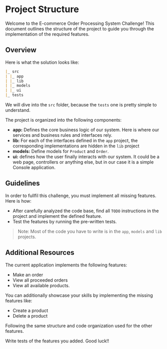 # Project Structure

Welcome to the E-commerce Order Processing System Challenge! This document outlines the structure of the project to guide you through the implementation of the required features.

## Overview

Here is what the solution looks like:
``` md
|_ src
| |_ app
| |_ lib
| |_ models
| |_ ui
|_ tests
```
We will dive into the `src` folder, because the `tests` one is pretty simple to understand.

The project is organized into the following components:

- **app:** Defines the core business logic of our system. Here is where our services and business rules and interfaces rely.
- **lib:** For each of the interfaces defined in the `app` project, the corresponding implementations are hidden in the `lib` project
- **models:** Define models for `Product` and `Order`.
- **ui:** defines how the user finally interacts with our system. It could be a web page, controllers or anything else, but in our case it is a simple Console application.

## Guidelines

In order to fullfil this challenge, you must implement all missing features. Here is how:
- After carefully analyzed the code base, find all `TODO` instructions in the project and implement the defined feature.
- Test the features by running the pre-written tests.
> Note: Most of the code you have to write is in the `app`, `models` and `lib` projects.

## Additional Resources

The current application implements the following features:

- Make an order
- View all proceeded orders
- View all available products.

You can additionally showcase your skills by implementing the missing features like:

- Create a product
- Delete a product

Following the same structure and code organization used for the other features.

Write tests of the features you added. Good luck!!

